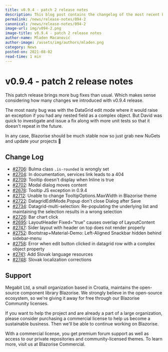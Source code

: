 ```yaml
---
title: v0.9.4 - patch 2 release notes
description: This blog post contains the changelog of the most recent bug fixes included in the Blazorise v0.9.4.2 release.
permalink: /news/release-notes/094-2
canonical: /news/release-notes/094-2
image-url: img/v094-2.png
image-title: v0.9.4 - patch 2 release notes
author-name: Mladen Macanović
author-image: /assets/img/authors/mladen.png
category: News
posted-on: 2021-08-02
read-time: 1 min
---
```


# v0.9.4 - patch 2 release notes

This patch release brings more bug fixes than usual. Which makes sense considering how many changes we introduced with v0.9.4 release.

The most nasty bug was with the DataGrid edit mode where it would raise an exception if you had any nested field as a complex object. But David was quick to investigate and issue a fix along with more unit tests so that it doesn't repeat in the future.

In any case, Blazorise should be much stable now so just grab new NuGets and update your projects 💪

## Change Log

- [#2706](https://github.com/Megabit/Blazorise/issues/2706): Bulma class `.is-rounded` is wrongly set
- [#2704](https://github.com/Megabit/Blazorise/issues/2704): In documentation, services link leads to a 404
- [#2709](https://github.com/Megabit/Blazorise/issues/2709): Tooltip doesn't display when Inline is true
- [#2702](https://github.com/Megabit/Blazorise/issues/2702): Modal dialog moves content
- [#2678](https://github.com/Megabit/Blazorise/issues/2678): Tooltip JS exception in 0.9.4
- [#2712](https://github.com/Megabit/Blazorise/issues/2712): Unable to change TooltipOptions.MaxWidth in Blazorise theme
- [#2722](https://github.com/Megabit/Blazorise/issues/2722): DatagridEditMode.Popup don't close Dialog after Save
- [#2734](https://github.com/Megabit/Blazorise/issues/2734): Datagrid-multi-selection: Re-populating the underlying list and maintaining the selection results in a wrong selection
- [#2726](https://github.com/Megabit/Blazorise/issues/2726): Bar chart click
- [#2695](https://github.com/Megabit/Blazorise/issues/2695): LayoutHeader Fixed="true" causes overlap of LayoutContent
- [#2747](https://github.com/Megabit/Blazorise/issues/2747): Sider layout with header on top does not render properly
- [#2752](https://github.com/Megabit/Blazorise/issues/2752): Bootstrap+Material-Demo: Left-Aligned Snackbar hidden behind sidebar-menu
- [#2758](https://github.com/Megabit/Blazorise/issues/2758): Error when edit button clicked in datagrid row with a complex object property
- [#2741](https://github.com/Megabit/Blazorise/pull/2741): Add Slovak language resources
- [#2748](https://github.com/Megabit/Blazorise/pull/2748): Slovak localization corrections

## Support

Megabit Ltd, a small organization based in Croatia, maintains the open-source component library Blazorise. We strongly believe in the open-source ecosystem, so we're giving it away for free through our Blazorise Community licenses.

If you want to help the project and are already a part of a large organization, please consider purchasing a commercial license to help us become a sustainable business. Then we'll be able to continue working on Blazorise.

With a commercial license, you get premium forum support as well as access to our private repositories and community-licensed themes. To learn more, visit us at Blazorise Commercial.
